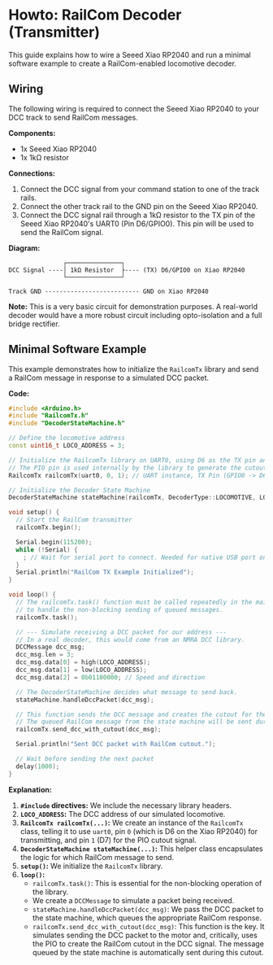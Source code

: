 # Howto: RailCom Decoder (Transmitter)

This guide explains how to wire a Seeed Xiao RP2040 and run a minimal software example to create a RailCom-enabled locomotive decoder.

## Wiring

The following wiring is required to connect the Seeed Xiao RP2040 to your DCC track to send RailCom messages.

**Components:**
- 1x Seeed Xiao RP2040
- 1x 1kΩ resistor

**Connections:**
1.  Connect the DCC signal from your command station to one of the track rails.
2.  Connect the other track rail to the GND pin on the Seeed Xiao RP2040.
3.  Connect the DCC signal rail through a 1kΩ resistor to the TX pin of the Seeed Xiao RP2040's UART0 (Pin D6/GPIO0). This pin will be used to send the RailCom signal.

**Diagram:**

```
               ┌───────────────┐
DCC Signal ----│ 1kΩ Resistor  ├---- (TX) D6/GPIO0 on Xiao RP2040
               └───────────────┘

Track GND -------------------------- GND on Xiao RP2040
```

**Note:** This is a very basic circuit for demonstration purposes. A real-world decoder would have a more robust circuit including opto-isolation and a full bridge rectifier.

## Minimal Software Example

This example demonstrates how to initialize the `RailcomTx` library and send a RailCom message in response to a simulated DCC packet.

**Code:**

```cpp
#include <Arduino.h>
#include "RailcomTx.h"
#include "DecoderStateMachine.h"

// Define the locomotive address
const uint16_t LOCO_ADDRESS = 3;

// Initialize the RailcomTx library on UART0, using D6 as the TX pin and D7 for the PIO cutout signal.
// The PIO pin is used internally by the library to generate the cutout.
RailcomTx railcomTx(uart0, 0, 1); // UART instance, TX Pin (GPIO0 -> D6), PIO Pin (GPIO1 -> D7)

// Initialize the Decoder State Machine
DecoderStateMachine stateMachine(railcomTx, DecoderType::LOCOMOTIVE, LOCO_ADDRESS);

void setup() {
  // Start the RailCom transmitter
  railcomTx.begin();

  Serial.begin(115200);
  while (!Serial) {
    ; // Wait for serial port to connect. Needed for native USB port only
  }
  Serial.println("RailCom TX Example Initialized");
}

void loop() {
  // The railcomTx.task() function must be called repeatedly in the main loop
  // to handle the non-blocking sending of queued messages.
  railcomTx.task();

  // --- Simulate receiving a DCC packet for our address ---
  // In a real decoder, this would come from an NMRA DCC library.
  DCCMessage dcc_msg;
  dcc_msg.len = 3;
  dcc_msg.data[0] = high(LOCO_ADDRESS);
  dcc_msg.data[1] = low(LOCO_ADDRESS);
  dcc_msg.data[2] = 0b01100000; // Speed and direction

  // The DecoderStateMachine decides what message to send back.
  stateMachine.handleDccPacket(dcc_msg);

  // This function sends the DCC message and creates the cutout for the RailCom message.
  // The queued RailCom message from the state machine will be sent during the cutout.
  railcomTx.send_dcc_with_cutout(dcc_msg);

  Serial.println("Sent DCC packet with RailCom cutout.");

  // Wait before sending the next packet
  delay(1000);
}
```

**Explanation:**

1.  **`#include` directives:** We include the necessary library headers.
2.  **`LOCO_ADDRESS`:**  The DCC address of our simulated locomotive.
3.  **`RailcomTx railcomTx(...)`:** We create an instance of the `RailcomTx` class, telling it to use `uart0`, pin `0` (which is D6 on the Xiao RP2040) for transmitting, and pin `1` (D7) for the PIO cutout signal.
4.  **`DecoderStateMachine stateMachine(...)`:** This helper class encapsulates the logic for which RailCom message to send.
5.  **`setup()`:** We initialize the `RailcomTx` library.
6.  **`loop()`:**
    *   `railcomTx.task()`: This is essential for the non-blocking operation of the library.
    *   We create a `DCCMessage` to simulate a packet being received.
    *   `stateMachine.handleDccPacket(dcc_msg)`: We pass the DCC packet to the state machine, which queues the appropriate RailCom response.
    *   `railcomTx.send_dcc_with_cutout(dcc_msg)`: This function is the key. It simulates sending the DCC packet to the motor and, critically, uses the PIO to create the RailCom cutout in the DCC signal. The message queued by the state machine is automatically sent during this cutout.
